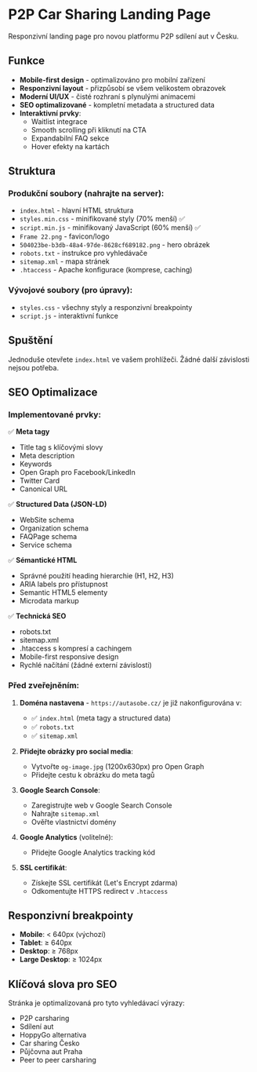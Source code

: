 # P2P Car Sharing Landing Page

Responzivní landing page pro novou platformu P2P sdílení aut v Česku.

## Funkce

- **Mobile-first design** - optimalizováno pro mobilní zařízení
- **Responzivní layout** - přizpůsobí se všem velikostem obrazovek
- **Moderní UI/UX** - čisté rozhraní s plynulými animacemi
- **SEO optimalizované** - kompletní metadata a structured data
- **Interaktivní prvky**:
  - Waitlist integrace
  - Smooth scrolling při kliknutí na CTA
  - Expandabilní FAQ sekce
  - Hover efekty na kartách

## Struktura

### Produkční soubory (nahrajte na server):
- `index.html` - hlavní HTML struktura
- `styles.min.css` - minifikované styly (70% menší) ✅
- `script.min.js` - minifikovaný JavaScript (60% menší) ✅
- `Frame 22.png` - favicon/logo
- `504023be-b3db-48a4-97de-8628cf689182.png` - hero obrázek
- `robots.txt` - instrukce pro vyhledávače
- `sitemap.xml` - mapa stránek
- `.htaccess` - Apache konfigurace (komprese, caching)

### Vývojové soubory (pro úpravy):
- `styles.css` - všechny styly a responzivní breakpointy
- `script.js` - interaktivní funkce

## Spuštění

Jednoduše otevřete `index.html` ve vašem prohlížeči. Žádné další závislosti nejsou potřeba.

## SEO Optimalizace

### Implementované prvky:

✅ **Meta tagy**
- Title tag s klíčovými slovy
- Meta description
- Keywords
- Open Graph pro Facebook/LinkedIn
- Twitter Card
- Canonical URL

✅ **Structured Data (JSON-LD)**
- WebSite schema
- Organization schema
- FAQPage schema
- Service schema

✅ **Sémantické HTML**
- Správné použití heading hierarchie (H1, H2, H3)
- ARIA labels pro přístupnost
- Semantic HTML5 elementy
- Microdata markup

✅ **Technická SEO**
- robots.txt
- sitemap.xml
- .htaccess s kompresí a cachingem
- Mobile-first responsive design
- Rychlé načítání (žádné externí závislosti)

### Před zveřejněním:

1. **Doména nastavena** - `https://autasobe.cz/` je již nakonfigurována v:
   - ✅ `index.html` (meta tagy a structured data)
   - ✅ `robots.txt`
   - ✅ `sitemap.xml`

2. **Přidejte obrázky pro social media**:
   - Vytvořte `og-image.jpg` (1200x630px) pro Open Graph
   - Přidejte cestu k obrázku do meta tagů

3. **Google Search Console**:
   - Zaregistrujte web v Google Search Console
   - Nahrajte `sitemap.xml`
   - Ověřte vlastnictví domény

4. **Google Analytics** (volitelné):
   - Přidejte Google Analytics tracking kód

5. **SSL certifikát**:
   - Získejte SSL certifikát (Let's Encrypt zdarma)
   - Odkomentujte HTTPS redirect v `.htaccess`

## Responzivní breakpointy

- **Mobile**: < 640px (výchozí)
- **Tablet**: ≥ 640px
- **Desktop**: ≥ 768px
- **Large Desktop**: ≥ 1024px

## Klíčová slova pro SEO

Stránka je optimalizovaná pro tyto vyhledávací výrazy:
- P2P carsharing
- Sdílení aut
- HoppyGo alternativa
- Car sharing Česko
- Půjčovna aut Praha
- Peer to peer carsharing

